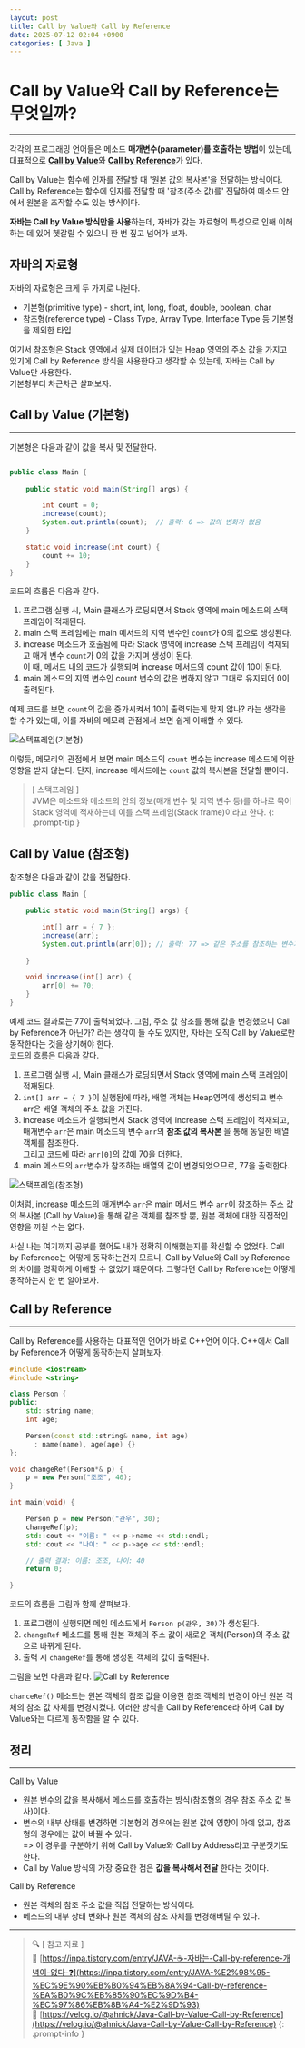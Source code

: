 ```yaml
---
layout: post
title: Call by Value와 Call by Reference
date: 2025-07-12 02:04 +0900
categories: [ Java ]
---
```


#  Call by Value와 Call by Reference는 무엇일까?
---
각각의 프로그래밍 언어들은 메소드 **매개변수(parameter)를 호출하는 방법**이 있는데, 대표적으로 <u><strong>Call by Value</strong></u>와 <u><strong>Call by Reference</strong></u>가 있다. 

Call by Value는 함수에 인자를 전달할 때 '원본 값의 복사본'을 전달하는 방식이다. <br />
Call by Reference는 함수에 인자를 전달할 때 '참조(주소 값)를' 전달하여 메소드 안에서 원본을 조작할 수도 있는 방식이다.

<strong>자바는 Call by Value 방식만을 사용</strong>하는데, 자바가 갖는 자료형의 특성으로 인해 이해하는 데 있어 헷갈릴 수 있으니 한 번 짚고 넘어가 보자.


## 자바의 자료형
자바의 자료형은 크게 두 가지로 나뉜다.
- 기본형(primitive type) - short, int, long, float, double, boolean, char
- 참조형(reference type) - Class Type, Array Type, Interface Type 등 기본형을 제외한 타입

여기서 참조형은 Stack 영역에서 실제 데이터가 있는 Heap 영역의 주소 값을 가지고 있기에 Call by Reference 방식을 사용한다고 생각할 수 있는데, 자바는 Call by Value만 사용한다.  <br />
기본형부터 차근차근 살펴보자.

## Call by Value (기본형)
---
기본형은 다음과 같이 값을 복사 및 전달한다.
```java

public class Main {
    
    public static void main(String[] args) {

        int count = 0;
        increase(count);
        System.out.println(count);  // 출력: 0 => 값의 변화가 없음
    }

    static void increase(int count) {
        count += 10;
    }
}
```
코드의 흐름은 다음과 같다.

1. 프로그램 실행 시, Main 클래스가 로딩되면서 Stack 영역에 main 메소드의 스택 프레임이 적재된다.
2. main 스택 프레임에는 main 메서드의 지역 변수인 `count`가 0의 값으로 생성된다.
3. increase 메소드가 호출됨에 따라 Stack 영역에 increase 스택 프레임이 적재되고 매개 변수 `count`가 0의 값을 가지며 생성이 된다. <br />이 때, 메서드 내의 코드가 실행되며 increase 메서드의 count 값이 10이 된다.
4. main 메소드의 지역 변수인 count 변수의 값은 변하지 않고 그대로 유지되어 0이 출력된다.

예제 코드를 보면 `count`의 값을 증가시켜서 10이 출력되는게 맞지 않나? 라는 생각을 할 수가 있는데, 이를 자바의 메모리 관점에서 보면 쉽게 이해할 수 있다. <br />

![스텍프레임(기본형)](/assets/img/stack-frame//stack-frame(primitive).png)

이렇듯, 메모리의 관점에서 보면 main 메소드의 `count` 변수는 increase 메소드에 의한 영향을 받지 않는다. 단지, increase 메서드에는 `count` 값의 복사본을 전달할 뿐이다. 

> [ 스택프레임 ] <br />
> JVM은 메소드와 메소드의 안의 정보(매개 변수 및 지역 변수 등)를 하나로 묶어 Stack 영역에 적재하는데 이를 스택 프레임(Stack frame)이라고 한다.
{: .prompt-tip } 

## Call by Value (참조형)

참조형은 다음과 같이 값을 전달한다.
```java
public class Main {

    public static void main(String[] args) {

        int[] arr = { 7 };
        increase(arr);
        System.out.println(arr[0]); // 출력: 77 => 같은 주소를 참조하는 변수가 값을 변경
        
    }

    void increase(int[] arr) {
        arr[0] += 70;
    }
}
```

예제 코드 결과로는 77이 출력되었다. 그럼, 주소 값 참조를 통해 값을 변경했으니 Call by Reference가 아닌가? 라는 생각이 들 수도 있지만, 자바는 오직 Call by Value로만 동작한다는 것을 상기해야 한다. <br /> 
코드의 흐름은 다음과 같다.

1. 프로그램 실행 시, Main 클래스가 로딩되면서 Stack 영역에 main 스택 프레임이 적재된다.
2. `int[] arr = { 7 }`이 실행됨에 따라, 배열 객체는 Heap영역에 생성되고 변수 arr은 배열 객체의 주소 값을 가진다.
3. increase 메소드가 실행되면서 Stack 영역에 increase 스택 프레임이 적재되고, 매개변수 `arr`은 main 메소드의 변수 `arr`의 <strong>참조 값의 복사본</strong> 을 통해 동일한 배열 객체를 참조한다. <br />
그리고 코드에 따라 `arr[0]`의 값에 70을 더한다.
4. main 메소드의 `arr`변수가 참조하는 배열의 값이 변경되었으므로, 77을 출력한다.

![스택프레임(참조형)](/assets/img/stack-frame//stack-frame(reference).png)

이처럼, increase 메소드의 매개변수 `arr`은 main 메서드 변수 `arr`이 참조하는 주소 값의 복사본 (Call by Value)을 통해 같은 객체를 참조할 뿐, 원본 객체에 대한 직접적인 영향을 끼칠 수는 없다.


사실 나는 여기까지 공부를 했어도 내가 정확히 이해했는지를 확신할 수 없었다. Call by Reference는 어떻게 동작하는건지 모르니, Call by Value와 Call by Reference의 차이를 명확하게 이해할 수 없었기 떄문이다.
그렇다면 Call by Reference는 어떻게 동작하는지 한 번 알아보자.

## Call by Reference
---
Call by Reference를 사용하는 대표적인 언어가 바로 C++언어 이다. C++에서 Call by Reference가 어떻게 동작하는지 살펴보자.

```cpp
#include <iostream>
#include <string>

class Person {
public:
    std::string name;
    int age;

    Person(const std::string& name, int age)
      : name(name), age(age) {}
};

void changeRef(Person*& p) {
    p = new Person("조조", 40);
}

int main(void) {

    Person p = new Person("관우", 30);
    changeRef(p);
    std::cout << "이름: " << p->name << std::endl;
    std::cout << "나이: " << p->age << std::endl;

    // 출력 결과: 이름: 조조, 나이: 40
    return 0;

}
```

코드의 흐름을 그림과 함께 살펴보자.

1. 프로그램이 실행되면 메인 메소드에서 `Person p(관우, 30)`가 생성된다.
2. `changeRef` 메소드를 통해 원본 객체의 주소 값이 새로운 객체(Person)의 주소 값으로 바뀌게 된다.
3. 출력 시 `changeRef`를 통해 생성된 객체의 값이 출력된다.

그림을 보면 다음과 같다.
![Call by Reference](/assets/img/stack-frame/call-by-reference.png)


`chanceRef()` 메소드는 원본 객체의 참조 값을 이용한 참조 객체의 변경이 아닌 원본 객체의 참조 값 자체를 변경시켰다. 이러한 방식을 Call by Reference라 하며 Call by Value와는 다르게 동작함을 알 수 있다.

## 정리
---

Call by Value 
-  원본 변수의 값을 복사해서 메소드를 호출하는 방식(참조형의 경우 참조 주소 값 복사)이다.
-  변수의 내부 상태를 변경하면 기본형의 경우에는 원본 값에 영향이 아예 없고, 참조형의 경우에는 값이 바뀔 수 있다. <br /> => 이 경우를 구분하기 위해 Call by Value와 Call by Address라고 구분짓기도 한다.
- Call by Value 방식의 가장 중요한 점은 **값을 복사해서 전달** 한다는 것이다.

Call by Reference 
- 원본 객체의 참조 주소 값을 직접 전달하는 방식이다.
- 메소드의 내부 상태 변화나 원본 객체의 참조 자체를 변경해버릴 수 있다.

---               
> 🔍 [ 참고 자료 ] <br />
> 🔗 [https://inpa.tistory.com/entry/JAVA-☕-자바는-Call-by-reference-개념이-없다-❓](https://inpa.tistory.com/entry/JAVA-%E2%98%95-%EC%9E%90%EB%B0%94%EB%8A%94-Call-by-reference-%EA%B0%9C%EB%85%90%EC%9D%B4-%EC%97%86%EB%8B%A4-%E2%9D%93) <br />
> 🔗 [https://velog.io/@ahnick/Java-Call-by-Value-Call-by-Reference](https://velog.io/@ahnick/Java-Call-by-Value-Call-by-Reference)
{: .prompt-info }
